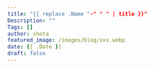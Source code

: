 ```yaml
---
title: "{{ replace .Name "-" " " | title }}"
Description: ""
Tags: []
author: shota
featured_image: /images/blog/xxx.webp
date: {{ .Date }}
draft: false
---
```



